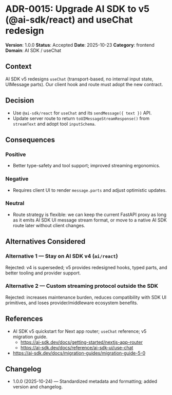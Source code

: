 # ADR-0015: Upgrade AI SDK to v5 (@ai-sdk/react) and useChat redesign

**Version**: 1.0.0
**Status**: Accepted
**Date**: 2025-10-23
**Category**: frontend
**Domain**: AI SDK / useChat

## Context

AI SDK v5 redesigns `useChat` (transport-based, no internal input state, UIMessage parts). Our client hook and route must adopt the new contract.

## Decision

- Use `@ai-sdk/react` for `useChat` and its `sendMessage({ text })` API.
- Update server route to return `toUIMessageStreamResponse()` from `streamText` and adopt tool `inputSchema`.

## Consequences

### Positive

- Better type-safety and tool support; improved streaming ergonomics.

### Negative

- Requires client UI to render `message.parts` and adjust optimistic updates.

### Neutral

- Route strategy is flexible: we can keep the current FastAPI proxy as long as it emits AI SDK UI message stream format, or move to a native AI SDK route later without client changes.

## Alternatives Considered

### Alternative 1 — Stay on AI SDK v4 (`ai/react`)

Rejected: v4 is superseded; v5 provides redesigned hooks, typed parts, and better tooling and provider support.

### Alternative 2 — Custom streaming protocol outside the SDK

Rejected: increases maintenance burden, reduces compatibility with SDK UI primitives, and loses provider/middleware ecosystem benefits.

## References

- AI SDK v5 quickstart for Next app router; `useChat` reference; v5 migration guide.
  - <https://ai-sdk.dev/docs/getting-started/nextjs-app-router>
  - <https://ai-sdk.dev/docs/reference/ai-sdk-ui/use-chat>
- <https://ai-sdk.dev/docs/migration-guides/migration-guide-5-0>

## Changelog

- 1.0.0 (2025-10-24) — Standardized metadata and formatting; added version and changelog.

